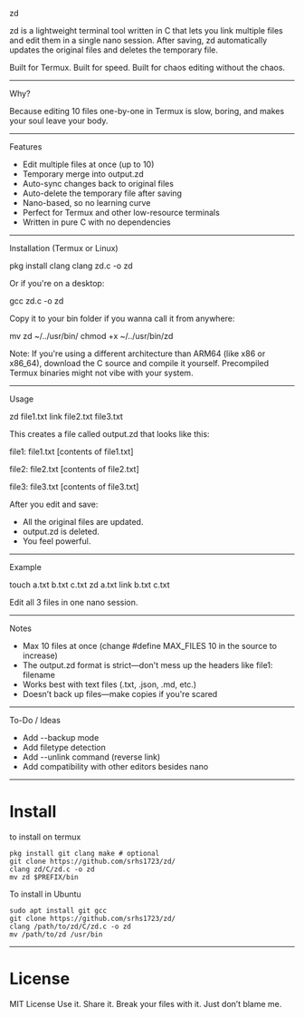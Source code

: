 zd

zd is a lightweight terminal tool written in C that lets you link multiple files and edit them in a single nano session. After saving, zd automatically updates the original files and deletes the temporary file.

Built for Termux. Built for speed. Built for chaos editing without the chaos.

---

Why?

Because editing 10 files one-by-one in Termux is slow, boring, and makes your soul leave your body.

---

Features

- Edit multiple files at once (up to 10)
- Temporary merge into output.zd
- Auto-sync changes back to original files
- Auto-delete the temporary file after saving
- Nano-based, so no learning curve
- Perfect for Termux and other low-resource terminals
- Written in pure C with no dependencies

---

Installation (Termux or Linux)

pkg install clang
clang zd.c -o zd

Or if you're on a desktop:

gcc zd.c -o zd

Copy it to your bin folder if you wanna call it from anywhere:

mv zd ~/../usr/bin/
chmod +x ~/../usr/bin/zd

Note: If you're using a different architecture than ARM64 (like x86 or x86_64), download the C source and compile it yourself. Precompiled Termux binaries might not vibe with your system.

---

Usage

zd file1.txt link file2.txt file3.txt

This creates a file called output.zd that looks like this:

file1: file1.txt
[contents of file1.txt]

file2: file2.txt
[contents of file2.txt]

file3: file3.txt
[contents of file3.txt]

After you edit and save:

- All the original files are updated.
- output.zd is deleted.
- You feel powerful.

---

Example

touch a.txt b.txt c.txt
zd a.txt link b.txt c.txt

Edit all 3 files in one nano session.

---

Notes

- Max 10 files at once (change #define MAX_FILES 10 in the source to increase)
- The output.zd format is strict—don't mess up the headers like file1: filename
- Works best with text files (.txt, .json, .md, etc.)
- Doesn’t back up files—make copies if you're scared

---

To-Do / Ideas

- Add --backup mode
- Add filetype detection
- Add --unlink command (reverse link)
- Add compatibility with other editors besides nano

---


# Install
to install on termux 
```
pkg install git clang make # optional
git clone https://github.com/srhs1723/zd/
clang zd/C/zd.c -o zd
mv zd $PREFIX/bin
```

To install in Ubuntu 
```
sudo apt install git gcc
git clone https://github.com/srhs1723/zd/
clang /path/to/zd/C/zd.c -o zd
mv /path/to/zd /usr/bin
```


---

# License

MIT License
Use it. Share it. Break your files with it. Just don’t blame me.
